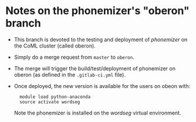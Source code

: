 # Notes on the phonemizer's "oberon" branch

* This branch is devoted to the testing and deployment of *phonemizer*
  on the CoML cluster (called oberon).

* Simply do a merge request from `master` to `oberon`.

* The merge will trigger the build/test/deployment of phonemizer on
  oberon (as defined in the `.gitlab-ci.yml` file).

* Once deployed, the new version is available for the users on obeon
  with:

        module load python-anaconda
        source activate wordseg

  Note the phonemizer is installed on the *wordseg* virtual environment.